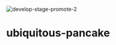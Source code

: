 ![develop-stage-promote-2](https://github.com/haricharan-bole/ubiquitous-pancake/workflows/develop-stage-promote-2/badge.svg)

# ubiquitous-pancake
